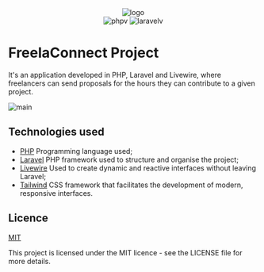 
<div align="center">
    <img src="https://i.imgur.com/jFNN5ti.png" alt="logo">
</div>
<div align="center">
  <img src="https://img.shields.io/badge/php-8.2-purple" alt="phpv">
  <img src="https://img.shields.io/badge/laravel-11.9-purple" alt="laravelv">
</div>

# FreelaConnect Project

It's an application developed in PHP, Laravel and Livewire, where freelancers can send proposals for the hours they can contribute to a given project.

![main](https://i.imgur.com/l2hpHY6.png)

## Technologies used
* [PHP](https://www.php.net/) Programming language used;
* [Laravel](https://laravel.com/) PHP framework used to structure and organise the project;
* [Livewire](https://laravel-livewire.com/) Used to create dynamic and reactive interfaces without leaving Laravel;
* [Tailwind](https://tailwindcss.com/) CSS framework that facilitates the development of modern, responsive interfaces.


## Licence

[MIT](https://choosealicense.com/licenses/mit/)

This project is licensed under the MIT licence - see the LICENSE file for more details.
